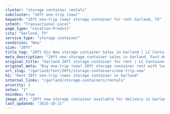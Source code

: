 ```yaml
---
cluster: "storage container rentals"
subcluster: "20ft one-trip (new)"
keyword: "20ft one-trip (new) storage container for rent Garland, TX"
intent: "Transactional-Local"
page_type: "Location-Product"
city: "Garland, TX"
service_type: "storage container"
condition: "New"
size: "20ft"
title_tag: "20ft Qiz New storage container Sales in Garland | LC Container"
meta_description: "20ft new storage container sales in Garland. Fast delivery, competitive pricing. Serving storage containers area. Quote ID: IVD. Call (214) 524-4168 for your free quote today."
original_title: "Garland 20ft storage container for rent | LC Container"
original_meta: "Buy one-trip (new) 20ft storage container rent with local delivery in Garland, TX. LC Container — local Since 2003. Request a fast quote today."
url_slug: "/garland/rent/20ft/storage-containers/one-trip-new"
h1: "Rent 20ft one-trip (new) storage container in Garland"
internal_links: "/garland/storage-containers/rentals"
priority: 3
notes: "1"
noindex: true
image_alt: "20ft new storage container available for delivery in Garland"
last_updated: "2025-10-21"
---
```


<!-- TODO: Add unique city/inventory copy, images, and internal links here. -->
